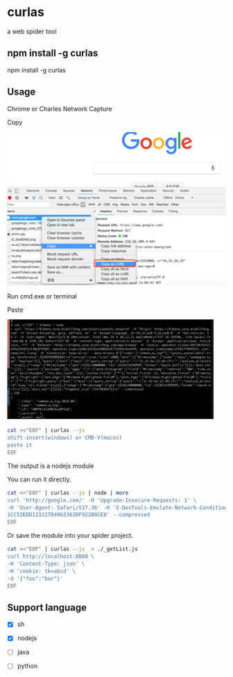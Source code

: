 # curlas

a web spider tool

## npm install -g curlas

npm install -g curlas

## Usage

Chrome or Charles Network Capture

Copy

![](_img/1.png)


Run cmd.exe or terminal

Paste

![](_img/6.png)


```bash
cat <<"EOF" | curlas --js 
shift-insert(windows) or CMD-V(macos)
paste it
EOF
```

The output is a nodejs module

You can run it directly.

```bash
cat <<"EOF" | curlas --js | node | more
curl 'http://google.com/' -H 'Upgrade-Insecure-Requests: 1' \
-H 'User-Agent: Safari/537.36' -H 'X-DevTools-Emulate-Network-Conditions-Client-Id: \
1CC52EDD123227D4963363DF922B8CE8' --compressed
EOF
```

Or save the module into your spider project.

```bash
cat <<"EOF" | curlas --js  > ./_getList.js
curl http://localhost:8000 \
-H 'Content-Type: json' \
-H 'cookie: tk=abcd' \
-d '{"foo":"bar"}'
EOF
```

## Support language

- [x] sh
- [x] nodejs
- [ ] java
- [ ] python




